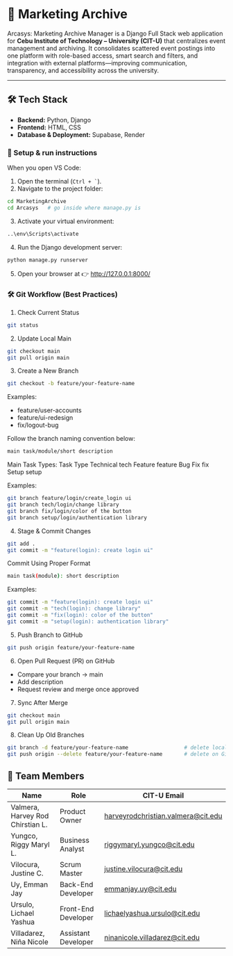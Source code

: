 # 📂 Marketing Archive  

Arcasys: Marketing Archive Manager is a Django Full Stack web application for **Cebu Institute of Technology – University (CIT-U)** that centralizes event management and archiving. It consolidates scattered event postings into one platform with role-based access, smart search and filters, and integration with external platforms—improving communication, transparency, and accessibility across the university. 

---

## 🛠 Tech Stack  
- **Backend:** Python, Django  
- **Frontend:** HTML, CSS  
- **Database & Deployment:** Supabase, Render
  

### 🚀 Setup & run instructions

When you open VS Code:  

1. Open the terminal (`` Ctrl + ` ``).  
2. Navigate to the project folder:  
```bash
cd MarketingArchive
cd Arcasys   # go inside where manage.py is
```
3. Activate your virtual environment:
```bash
..\env\Scripts\activate
```
4. Run the Django development server:
```bash
python manage.py runserver
```
5. Open your browser at 👉 http://127.0.0.1:8000/

### 🛠 Git Workflow (Best Practices)
1. Check Current Status
```bash
git status
```
2. Update Local Main
```bash
git checkout main
git pull origin main
```
3. Create a New Branch
```bash
git checkout -b feature/your-feature-name
```
Examples:
- feature/user-accounts
- feature/ui-redesign
- fix/logout-bug

Follow the branch naming convention below:
```bash
main task/module/short description
```
Main Task Types:
Task           Type 
Technical      tech
Feature        feature
Bug Fix        fix
Setup          setup

Examples:
```bash
git branch feature/login/create_login ui
git branch tech/login/change library
git branch fix/login/color of the button
git branch setup/login/authentication library
```

4. Stage & Commit Changes
```bash
git add .
git commit -m "feature(login): create login ui"
```
Commit Using Proper Format
```bash
main task(module): short description
```
Examples:
```bash
git commit -m "feature(login): create login ui"
git commit -m "tech(login): change library"
git commit -m "fix(login): color of the button"
git commit -m "setup(login): authentication library"
```

5. Push Branch to GitHub
```bash
git push origin feature/your-feature-name
```
6. Open Pull Request (PR) on GitHub
- Compare your branch → main
- Add description
- Request review and merge once approved

7. Sync After Merge
```bash
git checkout main
git pull origin main
```

8. Clean Up Old Branches
```bash
git branch -d feature/your-feature-name                  # delete locally
git push origin --delete feature/your-feature-name       # delete on GitHub
```

## 👥 Team Members  

| Name                             | Role                | CIT-U Email                                |
|----------------------------------|---------------------|--------------------------------------------|
| Valmera, Harvey Rod Chirstian L. | Product Owner       | harveyrodchristian.valmera@cit.edu         |
| Yungco, Riggy Maryl L.           | Business Analyst    | riggymaryl.yungco@cit.edu                  |
| Vilocura, Justine C.             | Scrum Master        | justine.vilocura@cit.edu                   |
| Uy, Emman Jay                    | Back-End Developer  | emmanjay.uy@cit.edu                        |
| Ursulo, Lichael Yashua           | Front-End Developer | lichaelyashua.ursulo@cit.edu               |
| Villadarez, Niña Nicole          | Assistant Developer | ninanicole.villadarez@cit.edu              |





